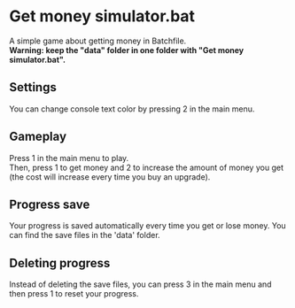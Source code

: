 # Get money simulator.bat
A simple game about getting money in Batchfile.<br>
<b>Warning: keep the "data" folder in one folder with "Get money simulator.bat".</b><br>

## Settings
You can change console text color by pressing 2 in the main menu.<br>

## Gameplay
Press 1 in the main menu to play.<br>
Then, press 1 to get money and 2 to increase the amount of money you get (the cost will increase every time you buy an upgrade).<br>

## Progress save
Your progress is saved automatically every time you get or lose money. You can find the save files in the 'data' folder.<br>

## Deleting progress
Instead of deleting the save files, you can press 3 in the main menu and then press 1 to reset your progress.
